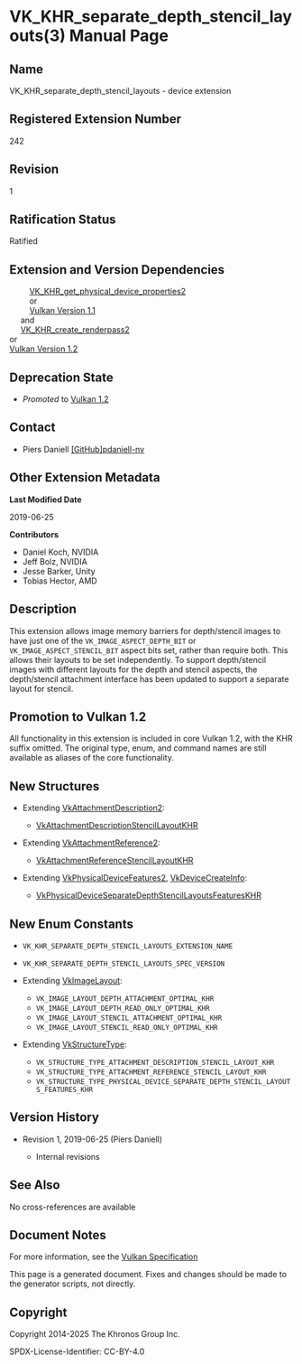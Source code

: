 # VK\_KHR\_separate\_depth\_stencil\_layouts(3) Manual Page

## Name

VK\_KHR\_separate\_depth\_stencil\_layouts - device extension



## [](#_registered_extension_number)Registered Extension Number

242

## [](#_revision)Revision

1

## [](#_ratification_status)Ratification Status

Ratified

## [](#_extension_and_version_dependencies)Extension and Version Dependencies

         [VK\_KHR\_get\_physical\_device\_properties2](https://registry.khronos.org/vulkan/specs/latest/man/html/VK_KHR_get_physical_device_properties2.html)  
         or  
         [Vulkan Version 1.1](#versions-1.1)  
     and  
     [VK\_KHR\_create\_renderpass2](https://registry.khronos.org/vulkan/specs/latest/man/html/VK_KHR_create_renderpass2.html)  
or  
[Vulkan Version 1.2](#versions-1.2)

## [](#_deprecation_state)Deprecation State

- *Promoted* to [Vulkan 1.2](https://registry.khronos.org/vulkan/specs/latest/html/vkspec.html#versions-1.2-promotions)

## [](#_contact)Contact

- Piers Daniell [\[GitHub\]pdaniell-nv](https://github.com/KhronosGroup/Vulkan-Docs/issues/new?body=%5BVK_KHR_separate_depth_stencil_layouts%5D%20%40pdaniell-nv%0A%2AHere%20describe%20the%20issue%20or%20question%20you%20have%20about%20the%20VK_KHR_separate_depth_stencil_layouts%20extension%2A)

## [](#_other_extension_metadata)Other Extension Metadata

**Last Modified Date**

2019-06-25

**Contributors**

- Daniel Koch, NVIDIA
- Jeff Bolz, NVIDIA
- Jesse Barker, Unity
- Tobias Hector, AMD

## [](#_description)Description

This extension allows image memory barriers for depth/stencil images to have just one of the `VK_IMAGE_ASPECT_DEPTH_BIT` or `VK_IMAGE_ASPECT_STENCIL_BIT` aspect bits set, rather than require both. This allows their layouts to be set independently. To support depth/stencil images with different layouts for the depth and stencil aspects, the depth/stencil attachment interface has been updated to support a separate layout for stencil.

## [](#_promotion_to_vulkan_1_2)Promotion to Vulkan 1.2

All functionality in this extension is included in core Vulkan 1.2, with the KHR suffix omitted. The original type, enum, and command names are still available as aliases of the core functionality.

## [](#_new_structures)New Structures

- Extending [VkAttachmentDescription2](https://registry.khronos.org/vulkan/specs/latest/man/html/VkAttachmentDescription2.html):
  
  - [VkAttachmentDescriptionStencilLayoutKHR](https://registry.khronos.org/vulkan/specs/latest/man/html/VkAttachmentDescriptionStencilLayoutKHR.html)
- Extending [VkAttachmentReference2](https://registry.khronos.org/vulkan/specs/latest/man/html/VkAttachmentReference2.html):
  
  - [VkAttachmentReferenceStencilLayoutKHR](https://registry.khronos.org/vulkan/specs/latest/man/html/VkAttachmentReferenceStencilLayoutKHR.html)
- Extending [VkPhysicalDeviceFeatures2](https://registry.khronos.org/vulkan/specs/latest/man/html/VkPhysicalDeviceFeatures2.html), [VkDeviceCreateInfo](https://registry.khronos.org/vulkan/specs/latest/man/html/VkDeviceCreateInfo.html):
  
  - [VkPhysicalDeviceSeparateDepthStencilLayoutsFeaturesKHR](https://registry.khronos.org/vulkan/specs/latest/man/html/VkPhysicalDeviceSeparateDepthStencilLayoutsFeaturesKHR.html)

## [](#_new_enum_constants)New Enum Constants

- `VK_KHR_SEPARATE_DEPTH_STENCIL_LAYOUTS_EXTENSION_NAME`
- `VK_KHR_SEPARATE_DEPTH_STENCIL_LAYOUTS_SPEC_VERSION`
- Extending [VkImageLayout](https://registry.khronos.org/vulkan/specs/latest/man/html/VkImageLayout.html):
  
  - `VK_IMAGE_LAYOUT_DEPTH_ATTACHMENT_OPTIMAL_KHR`
  - `VK_IMAGE_LAYOUT_DEPTH_READ_ONLY_OPTIMAL_KHR`
  - `VK_IMAGE_LAYOUT_STENCIL_ATTACHMENT_OPTIMAL_KHR`
  - `VK_IMAGE_LAYOUT_STENCIL_READ_ONLY_OPTIMAL_KHR`
- Extending [VkStructureType](https://registry.khronos.org/vulkan/specs/latest/man/html/VkStructureType.html):
  
  - `VK_STRUCTURE_TYPE_ATTACHMENT_DESCRIPTION_STENCIL_LAYOUT_KHR`
  - `VK_STRUCTURE_TYPE_ATTACHMENT_REFERENCE_STENCIL_LAYOUT_KHR`
  - `VK_STRUCTURE_TYPE_PHYSICAL_DEVICE_SEPARATE_DEPTH_STENCIL_LAYOUTS_FEATURES_KHR`

## [](#_version_history)Version History

- Revision 1, 2019-06-25 (Piers Daniell)
  
  - Internal revisions

## [](#_see_also)See Also

No cross-references are available

## [](#_document_notes)Document Notes

For more information, see the [Vulkan Specification](https://registry.khronos.org/vulkan/specs/latest/html/vkspec.html#VK_KHR_separate_depth_stencil_layouts)

This page is a generated document. Fixes and changes should be made to the generator scripts, not directly.

## [](#_copyright)Copyright

Copyright 2014-2025 The Khronos Group Inc.

SPDX-License-Identifier: CC-BY-4.0
